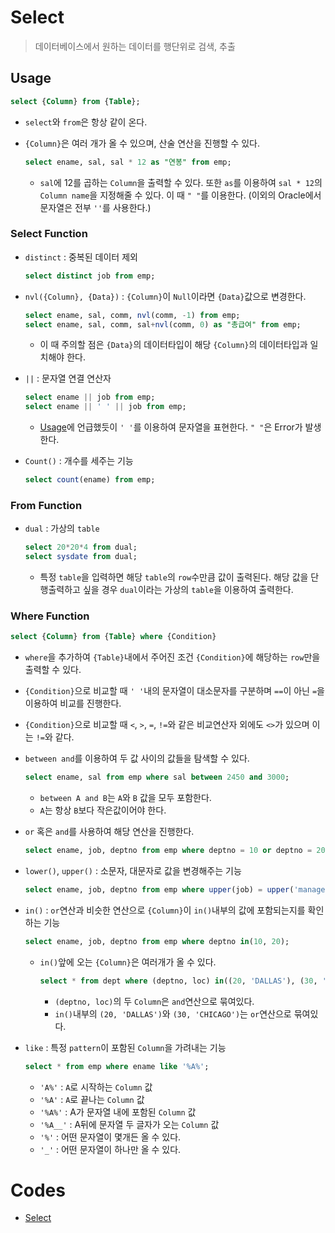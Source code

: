 # Select

> 데이터베이스에서 원하는 데이터를 행단위로 검색, 추출

## Usage

```sql
select {Column} from {Table};
```

* `select`와 `from`은 항상 같이 온다.

* `{Column}`은 여러 개가 올 수 있으며, 산술 연산을 진행할 수 있다.

  ```sql
  select ename, sal, sal * 12 as "연봉" from emp;
  ```

  * `sal`에 12를 곱하는 `Column`을 출력할 수 있다. 또한 `as`를 이용하여 `sal * 12`의 `Column name`을 지정해줄 수 있다. 이 때 `" "`를 이용한다. (이외의 Oracle에서 문자열은 전부 `''`를 사용한다.)

### Select Function

* `distinct` : 중복된 데이터 제외

  ```sql
  select distinct job from emp;
  ```

* `nvl({Column}, {Data})` : `{Column}`이 `Null`이라면 `{Data}`값으로 변경한다.

  ```sql
  select ename, sal, comm, nvl(comm, -1) from emp;
  select ename, sal, comm, sal+nvl(comm, 0) as "총급여" from emp;
  ```

  * 이 때 주의할 점은 `{Data}`의 데이터타입이 해당 `{Column}`의 데이터타입과 일치해야 한다.

* `||` : 문자열 연결 연산자

  ```sql
  select ename || job from emp;
  select ename || ' ' || job from emp;
  ```

  * [Usage](#oracle에서-문자열)에 언급했듯이 `' '`를 이용하여 문자열을 표현한다. `" "`은 Error가 발생한다.

* `Count()` : 개수를 세주는 기능

  ```sql
  select count(ename) from emp;
  ```

### From Function

* `dual` : 가상의 `table`

  ```sql
  select 20*20*4 from dual;
  select sysdate from dual;
  ```

  * 특정 `table`을 입력하면 해당 `table`의 `row`수만큼 값이 출력된다. 해당 값을 단행출력하고 싶을 경우 `dual`이라는 가상의 `table`을 이용하여 출력한다.

### Where Function

```sql
select {Column} from {Table} where {Condition}
```

* `where`을 추가하여 `{Table}`내에서 주어진 조건 `{Condition}`에 해당하는 `row`만을 출력할 수 있다.

* `{Condition}`으로 비교할 때 `' '`내의 문자열이 대소문자를 구분하며 `==`이 아닌 `=`을 이용하여 비교를 진행한다.

* `{Condition}`으로 비교할 때 `<`, `>`, `=`, `!=`와 같은 비교연산자 외에도 `<>`가 있으며 이는 `!=`와 같다.

* `between and`를 이용하여 두 값 사이의 값들을 탐색할 수 있다.

  ```sql
  select ename, sal from emp where sal between 2450 and 3000;
  ```

  * `between A and B`는 `A`와 `B` 값을 모두 포함한다.
  * `A`는 항상 `B`보다 작은값이어야 한다.

* `or` 혹은 `and`를 사용하여 해당 연산을 진행한다.

  ```sql
  select ename, job, deptno from emp where deptno = 10 or deptno = 20;
  ```

* `lower()`, `upper()` : 소문자, 대문자로 값을 변경해주는 기능

  ```sql
  select ename, job, deptno from emp where upper(job) = upper('manager');
  ```

* `in()` : `or`연산과 비슷한 연산으로 `{Column}`이 `in()`내부의 값에 포함되는지를 확인하는 기능

  ```sql
  select ename, job, deptno from emp where deptno in(10, 20);
  ```

  * `in()`앞에 오는 `{Column}`은 여러개가 올 수 있다.

    ```sql
    select * from dept where (deptno, loc) in((20, 'DALLAS'), (30, 'CHICAGO'));
    ```

    * `(deptno, loc)`의 두 `Column`은 `and`연산으로 묶여있다.
    * `in()`내부의 `(20, 'DALLAS')`와 `(30, 'CHICAGO')`는 `or`연산으로 묶여있다.

* `like` : 특정 `pattern`이 포함된 `Column`을 가려내는 기능

  ```sql
  select * from emp where ename like '%A%';
  ```

  * `'A%'` : `A`로 시작하는 `Column` 값
  * `'%A'` : `A`로 끝나는 `Column` 값
  * `'%A%'` : A가 문자열 내에 포함된 `Column` 값
  * `'%A__'` : A뒤에 문자열 두 글자가 오는 `Column` 값
  * `'%'` : 어떤 문자열이 몇개든 올 수 있다.
  * `'_'` : 어떤 문자열이 하나만 올 수 있다.

# Codes

* [Select](https://github.com/TunaHG/Database/blob/master/SQL/2_Select.sql)